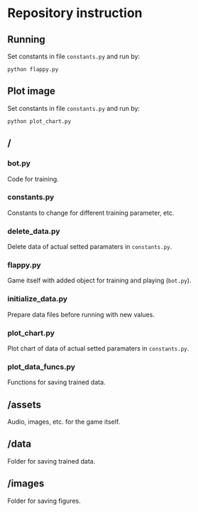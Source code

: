 # Repository instruction

## Running

Set constants in file `constants.py` and run by:

    python flappy.py

## Plot image

Set constants in file `constants.py` and run by:

    python plot_chart.py

## /

### bot.py
Code for training.
### constants.py
Constants to change for different training parameter, etc.
### delete_data.py
Delete data of actual setted paramaters in `constants.py`.
### flappy.py
Game itself with added object for training and playing (`bot.py`).
### initialize_data.py
Prepare data files before running with new values.
### plot_chart.py
Plot chart of data of actual setted paramaters in `constants.py`.
### plot_data_funcs.py
Functions for saving trained data.

## /assets
Audio, images, etc. for the game itself.

## /data
Folder for saving trained data.

## /images
Folder for saving figures.

